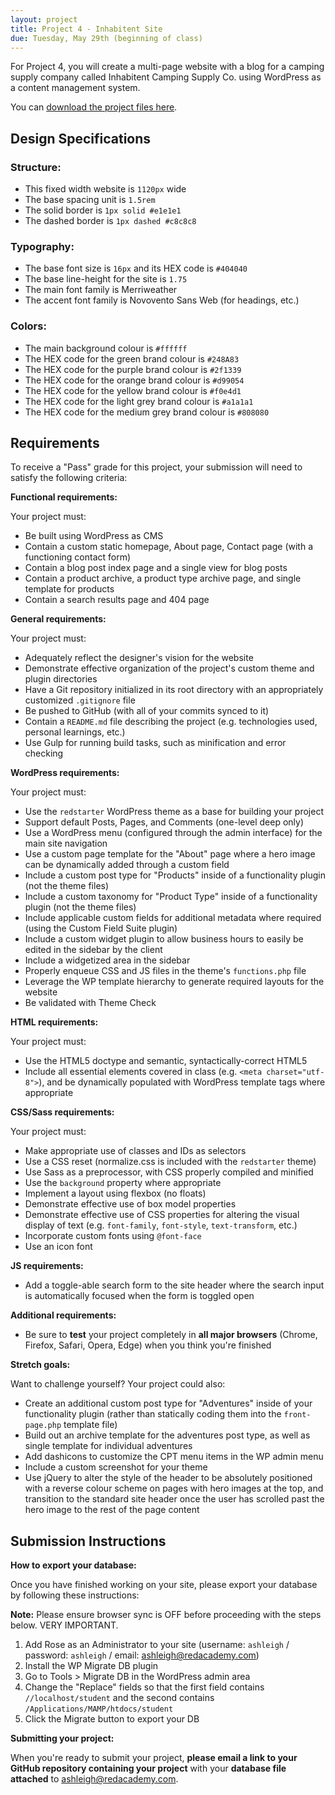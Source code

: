 ```yaml
---
layout: project
title: Project 4 - Inhabitent Site
due: Tuesday, May 29th (beginning of class)
---
```


For Project 4, you will create a multi-page website with a blog for a camping supply company called Inhabitent Camping Supply Co. using WordPress as a content management system.

You can [download the project files here](https://s3-us-west-2.amazonaws.com/red-wdp/project-files/project-04.zip).

## Design Specifications

### Structure:

* This fixed width website is `1120px` wide
* The base spacing unit is `1.5rem`
* The solid border is `1px solid #e1e1e1`
* The dashed border is `1px dashed #c8c8c8`

### Typography:

* The base font size is `16px` and its HEX code is `#404040`
* The base line-height for the site is `1.75`
* The main font family is Merriweather
* The accent font family is Novovento Sans Web (for headings, etc.)

### Colors:

* The main background colour is `#ffffff`
* The HEX code for the green brand colour is `#248A83`
* The HEX code for the purple brand colour is `#2f1339`
* The HEX code for the orange brand colour is `#d99054`
* The HEX code for the yellow brand colour is `#f0e4d1`
* The HEX code for the light grey brand colour is `#a1a1a1`
* The HEX code for the medium grey brand colour is `#808080`

## Requirements

To receive a "Pass" grade for this project, your submission will need to satisfy the following criteria:

**Functional requirements:**

Your project must:

* Be built using WordPress as CMS
* Contain a custom static homepage, About page, Contact page (with a functioning contact form)
* Contain a blog post index page and a single view for blog posts
* Contain a product archive, a product type archive page, and single template for products
* Contain a search results page and 404 page

**General requirements:**

Your project must:

* Adequately reflect the designer's vision for the website
* Demonstrate effective organization of the project's custom theme and plugin directories
* Have a Git repository initialized in its root directory with an appropriately customized `.gitignore` file
* Be pushed to GitHub (with all of your commits synced to it)
* Contain a `README.md` file describing the project (e.g. technologies used, personal learnings, etc.)
* Use Gulp for running build tasks, such as minification and error checking

**WordPress requirements:**

Your project must:

* Use the `redstarter` WordPress theme as a base for building your project
* Support default Posts, Pages, and Comments (one-level deep only)
* Use a WordPress menu (configured through the admin interface) for the main site navigation
* Use a custom page template for the "About" page where a hero image can be dynamically added through a custom field
* Include a custom post type for "Products" inside of a functionality plugin (not the theme files)
* Include a custom taxonomy for "Product Type" inside of a functionality plugin (not the theme files)
* Include applicable custom fields for additional metadata where required (using the Custom Field Suite plugin)
* Include a custom widget plugin to allow business hours to easily be edited in the sidebar by the client
* Include a widgetized area in the sidebar
* Properly enqueue CSS and JS files in the theme's `functions.php` file
* Leverage the WP template hierarchy to generate required layouts for the website
* Be validated with Theme Check

**HTML requirements:**

Your project must:

* Use the HTML5 doctype and semantic, syntactically-correct HTML5
* Include all essential elements covered in class (e.g. `<meta charset="utf-8">`), and be dynamically populated with WordPress template tags where appropriate

**CSS/Sass requirements:**

Your project must:

* Make appropriate use of classes and IDs as selectors
* Use a CSS reset (normalize.css is included with the `redstarter` theme)
* Use Sass as a preprocessor, with CSS properly compiled and minified
* Use the `background` property where appropriate
* Implement a layout using flexbox (no floats)
* Demonstrate effective use of box model properties
* Demonstrate effective use of CSS properties for altering the visual display of text (e.g. `font-family`, `font-style`, `text-transform`, etc.)
* Incorporate custom fonts using `@font-face`
* Use an icon font

**JS requirements:**

* Add a toggle-able search form to the site header where the search input is automatically focused when the form is toggled open

**Additional requirements:**

* Be sure to **test** your project completely in **all major browsers** (Chrome, Firefox, Safari, Opera, Edge) when you think you're finished

**Stretch goals:**

Want to challenge yourself? Your project could also:

* Create an additional custom post type for "Adventures" inside of your functionality plugin (rather than statically coding them into the `front-page.php` template file)
* Build out an archive template for the adventures post type, as well as single template for individual adventures
* Add dashicons to customize the CPT menu items in the WP admin menu
* Include a custom screenshot for your theme
* Use jQuery to alter the style of the header to be absolutely positioned with a reverse colour scheme on pages with hero images at the top, and transition to the standard site header once the user has scrolled past the hero image to the rest of the page content

## Submission Instructions

**How to export your database:**

Once you have finished working on your site, please export your database by following these instructions:

**Note:** Please ensure browser sync is OFF before proceeding with the steps below. VERY IMPORTANT.

1.  Add Rose as an Administrator to your site (username: `ashleigh` / password: `ashleigh` / email: ashleigh@redacademy.com)
2.  Install the WP Migrate DB plugin
3.  Go to Tools > Migrate DB in the WordPress admin area
4.  Change the "Replace" fields so that the first field contains `//localhost/student` and the second contains `/Applications/MAMP/htdocs/student`
5.  Click the Migrate button to export your DB

**Submitting your project:**

When you're ready to submit your project, **please email a link to your GitHub repository containing your project** with your **database file attached** to [ashleigh@redacademy.com](mailto:ashleigh@redacademy.com).
